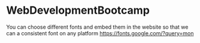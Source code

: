 # WebDevelopmentBootcamp

You can choose different fonts and embed them in the website so that we can a consistent font on any platform
https://fonts.google.com/?query=mon